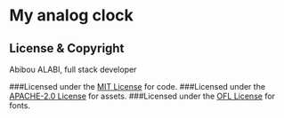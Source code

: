 # My analog clock


## License & Copyright
Abibou ALABI, full stack developer

###Licensed under the [MIT License](LICENSE) for code.
###Licensed under the [APACHE-2.0 License](LICENSEApache-2.O) for assets.
###Licensed under the [OFL License](OFL) for fonts.

